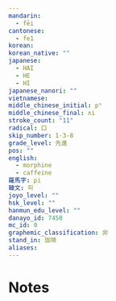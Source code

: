 ```yaml
---
mandarin:
  - fēi
cantonese:
  - fe1
korean:
korean_native: ""
japanese:
  - HAI
  - HE
  - HI
japanese_nanori: ""
vietnamese:
middle_chinese_initial: pʰ
middle_chinese_final: ʌi
stroke_count: "11"
radical: 口
skip_number: 1-3-8
grade_level: 先進
pos: ""
english:
  - morphine
  - caffeine
羅馬字: pi
韓文: 피
joyo_level: ""
hsk_level: ""
hanmun_edu_level: ""
danayo_id: 7458
mc_id: 0
graphemic_classification: 非
stand_in: 珈啡
aliases:
---
```


# Notes
